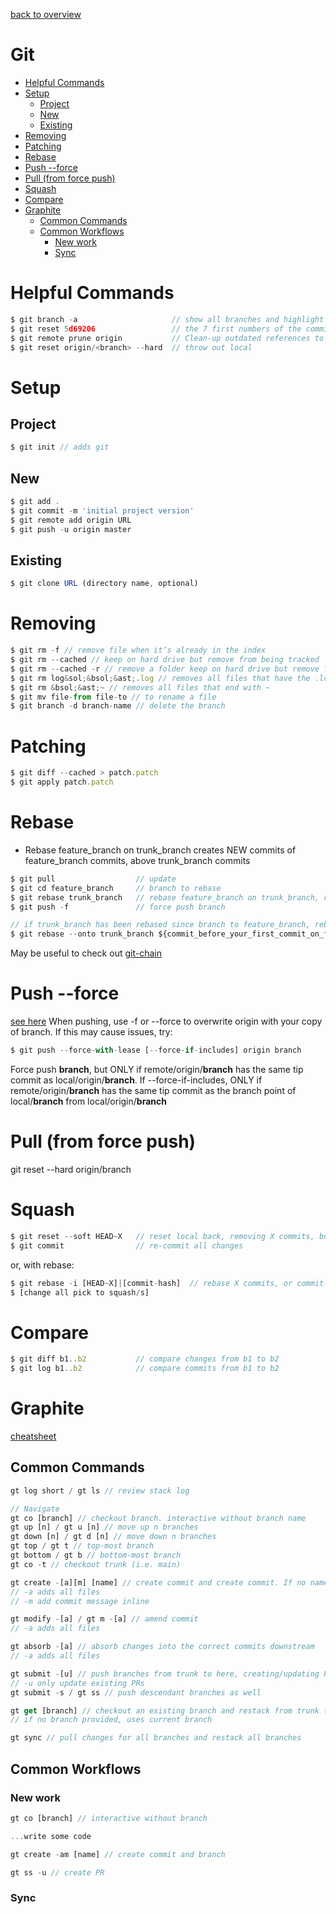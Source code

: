 [back to overview](/../..)

# Git<!-- omit in toc -->

- [Helpful Commands](#helpful-commands)
- [Setup](#setup)
    - [Project](#project)
    - [New](#new)
    - [Existing](#existing)
- [Removing](#removing)
- [Patching](#patching)
- [Rebase](#rebase)
- [Push --force](#push---force)
- [Pull (from force push)](#pull-from-force-push)
- [Squash](#squash)
- [Compare](#compare)
- [Graphite](#graphite)
    - [Common Commands](#common-commands)
    - [Common Workflows](#common-workflows)
        - [New work](#new-work)
        - [Sync](#sync)


# Helpful Commands
```javascript
$ git branch -a                     // show all branches and highlight the one you’re on
$ git reset 5d69206                 // the 7 first numbers of the commit you want to reset
$ git remote prune origin           // Clean-up outdated references to remote branches
$ git reset origin/<branch> --hard  // throw out local
```

# Setup
## Project
```javascript
$ git init // adds git
```
## New
```javascript
$ git add .
$ git commit -m 'initial project version'
$ git remote add origin URL
$ git push -u origin master
```
## Existing
```javascript
$ git clone URL (directory name, optional)
```

# Removing
```javascript
$ git rm -f // remove file when it’s already in the index
$ git rm --cached // keep on hard drive but remove from being tracked
$ git rm --cached -r // remove a folder keep on hard drive but remove from being tracked
$ git rm log&sol;&bsol;&ast;.log // removes all files that have the .log extension in the log/ directory
$ git rm &bsol;&ast;~ // removes all files that end with ~
$ git mv file-from file-to // to rename a file
$ git branch -d branch-name // delete the branch
```

# Patching
```javascript
$ git diff --cached > patch.patch
$ git apply patch.patch
```

# Rebase
- Rebase feature_branch on trunk_branch creates NEW commits of feature_branch commits, above trunk_branch commits
```javascript
$ git pull                  // update
$ git cd feature_branch     // branch to rebase
$ git rebase trunk_branch   // rebase feature_branch on trunk_branch, resolve conflicts
$ git push -f               // force push branch

// if trunk_branch has been rebased since branch to feature_branch, rebase just the commits changed in feature_branch and ignore previous trunk_branch commits (which have been duplicated)
$ git rebase --onto trunk_branch ${commit_before_your_first_commit_on_feature_branch} feature_branch
```
May be useful to check out [git-chain](https://github.com/Shopify/git-chain)

# Push --force
[see here](https://stackoverflow.com/questions/65837109/when-should-i-use-git-push-force-if-includes)
When pushing, use -f or --force to overwrite origin with your copy of branch. If this may cause issues, try:
```javascript
$ git push --force-with-lease [--force-if-includes] origin branch
```
Force push **branch**, but ONLY if remote/origin/**branch** has the same tip commit as local/origin/**branch**. If --force-if-includes, ONLY if remote/origin/**branch** has the same tip commit as the branch point of local/**branch** from local/origin/**branch**

# Pull (from force push)
git reset --hard origin/branch

# Squash
```javascript
$ git reset --soft HEAD~X   // reset local back, removing X commits, but leave changes in working directory
$ git commit                // re-commit all changes
```
or, with rebase:
```javascript
$ git rebase -i [HEAD~X]|[commit-hash]  // rebase X commits, or commit-hash of commit before rebased
$ [change all pick to squash/s]
```

# Compare
```javascript
$ git diff b1..b2           // compare changes from b1 to b2
$ git log b1..b2            // compare commits from b1 to b2
```

# Graphite
[cheatsheet](https://graphite.dev/docs/cheatsheet)

## Common Commands
```javascript
gt log short / gt ls // review stack log

// Navigate
gt co [branch] // checkout branch. interactive without branch name
gt up [n] / gt u [n] // move up n branches
gt down [n] / gt d [n] // move down n branches
gt top / gt t // top-most branch
gt bottom / gt b // bottom-most branch
gt co -t // checkout trunk (i.e. main)

gt create -[a][m] [name] // create commit and create commit. If no name specified, generate name from commit message.
// -a adds all files
// -m add commit message inline

gt modify -[a] / gt m -[a] // amend commit
// -a adds all files

gt absorb -[a] // absorb changes into the correct commits downstream
// -a adds all files

gt submit -[u] // push branches from trunk to here, creating/updating PR for each branch.
// -u only update existing PRs
gt submit -s / gt ss // push descendant branches as well

gt get [branch] // checkout an existing branch and restack from trunk to tip
// if no branch provided, uses current branch

gt sync // pull changes for all branches and restack all branches
```

## Common Workflows

### New work
```javascript
gt co [branch] // interactive without branch

...write some code

gt create -am [name] // create commit and branch

gt ss -u // create PR
```

### Sync
